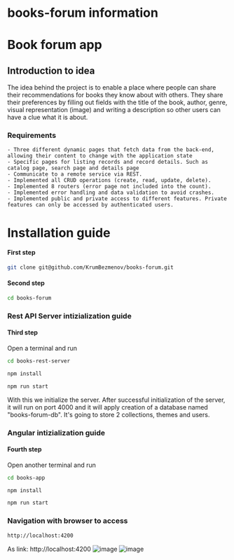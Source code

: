 # books-forum information

# Book forum app

## Introduction to idea

The idea behind the project is to enable a place where people can share
their recommendations for books they know about with others. They share their preferences by filling out fields with the title of the book, author, genre, visual representation (image) and writing a description so other users can have a clue what it is about.

### Requirements

    - Three different dynamic pages that fetch data from the back-end, allowing their content to change with the application state
    - Specific pages for listing records and record details. Such as catalog page, search page and details page
    - Communicate to a remote service via REST.
    - Implemented all CRUD operations (create, read, update, delete).
    - Implemented 8 routers (error page not included into the count).
    - Implemented error handling and data validation to avoid crashes.
    - Implemented public and private access to different features. Private features can only be accessed by authenticated users.

# Installation guide

#### First step

```sh
git clone git@github.com/KrumBezmenov/books-forum.git
```

#### Second step

```sh
cd books-forum
```

### Rest API Server intizialization guide

#### Third step

Open a terminal and run

```sh
cd books-rest-server
```

```sh
npm install
```

```sh
npm run start
```

With this we initialize the server. After successful initialization of the server, it will run on port 4000 and it will apply creation of a database named "books-forum-db". It's going to store 2 collections, themes and users.

### Angular intizialization guide

#### Fourth step

Open another terminal and run

```sh
cd books-app
```

```sh
npm install
```

```sh
npm run start
```

### Navigation with browser to access

```sh
http://localhost:4200
```

As link:
http://localhost:4200
![image](https://github.com/KrumBezmenov/books-forum/assets/129395459/77580fb9-9a0f-4249-8961-f4541a256c03)
![image](https://github.com/KrumBezmenov/books-forum/assets/129395459/562ab9ee-aad5-4eeb-9d16-8455407163e2)


